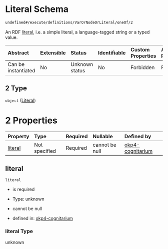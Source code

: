 # Literal Schema

```txt
undefined#/execute/definitions/VarOrNodeOrLiteral/oneOf/2
```

An RDF [literal](https://www.w3.org/TR/rdf11-concepts/#dfn-literal), i.e. a simple literal, a language-tagged string or a typed value.

| Abstract            | Extensible | Status         | Identifiable | Custom Properties | Additional Properties | Access Restrictions | Defined In                                                                     |
| :------------------ | :--------- | :------------- | :----------- | :---------------- | :-------------------- | :------------------ | :----------------------------------------------------------------------------- |
| Can be instantiated | No         | Unknown status | No           | Forbidden         | Forbidden             | none                | [okp4-cognitarium.json\*](schema/okp4-cognitarium.json "open original schema") |

## 2 Type

`object` ([Literal](okp4-cognitarium-executemsg-definitions-varornodeorliteral-oneof-literal.md))

# 2 Properties

| Property            | Type          | Required | Nullable       | Defined by                                                                                                                                                                                        |
| :------------------ | :------------ | :------- | :------------- | :------------------------------------------------------------------------------------------------------------------------------------------------------------------------------------------------ |
| [literal](#literal) | Not specified | Required | cannot be null | [okp4-cognitarium](okp4-cognitarium-executemsg-definitions-varornodeorliteral-oneof-literal-properties-literal.md "undefined#/execute/definitions/VarOrNodeOrLiteral/oneOf/2/properties/literal") |

## literal



`literal`

*   is required

*   Type: unknown

*   cannot be null

*   defined in: [okp4-cognitarium](okp4-cognitarium-executemsg-definitions-varornodeorliteral-oneof-literal-properties-literal.md "undefined#/execute/definitions/VarOrNodeOrLiteral/oneOf/2/properties/literal")

### literal Type

unknown
